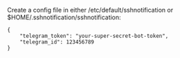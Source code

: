 Create a config file in either /etc/default/sshnotification or $HOME/.sshnotification/sshnotification:

```
{
    "telegram_token": "your-super-secret-bot-token",
    "telegram_id": 123456789
}
```
